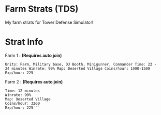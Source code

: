 # Farm Strats (TDS)

My farm strats for Tower Defense Simulator!

# Strat Info

Farm 1 : **(Requires auto join)**

``Units: Farm, Military base, DJ Booth, Minigunner, Commander
Time: 22 - 24 minutes
Winrate: 99%
Map: Deserted Village
Coins/hour: 1000-1500
Exp/hour: 225``

Farm 2 : **(Requires auto join)**

```Units: Farm, Commander, DJ Booth, Ace Pilot, Shotgunner
Time: 12 minutes
Winrate: 99%
Map: Deserted Village
Coins/hour: 3260
Exp/hour: 225```
